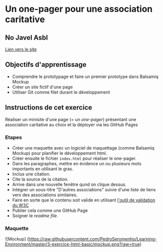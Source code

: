# Un one-pager pour une association caritative

## No Javel Asbl
[Lien vers le site](https://pedroseromenho.github.io/Learning-Environment/3-exercice-html-basic/)

## Objectifs d'apprentissage
- Comprendre le prototypage et faire un premier prototype dans Balsamiq Mockup
- Créer un site fictif d'une page
- Utiliser Git comme filet durant le développement

## Instructions de cet exercice
Réaliser un minisite d'une page (= un *one-pager*) présentant une association caritative au choix et la déployer via les GitHub Pages

### Etapes
- Créer une maquette avec un logiciel de maquettage (comme Balsamiq Mockup) pour planifier le développement html.
- Créer ensuite le fichier `index.html` pour réaliser le one-pager.
- Dans les paragraphes, mettre en évidence un ou plusieurs mots importants en utilisant le gras.
- Inclus une citation.
- Cite la source de la citation.
- Arrive dans une nouvelle fenêtre qund on clique dessus.
- Intégrer un sous-titre "D'autres associations" suivie d'une liste de liens vers des associations similaires.
- Faire en sorte que le contenu soit valide en utilisant [l'outil de validation du W3C](https://validator.w3.org/#validate_by_input)
- Publier cela comme une GitHub Page
- Soigner le *readme file*.

### Maquette

![Mockup] (https://raw.githubusercontent.com/PedroSeromenho/Learning-Environment/master/3-exercice-html-basic/mockup.png?raw=true)



